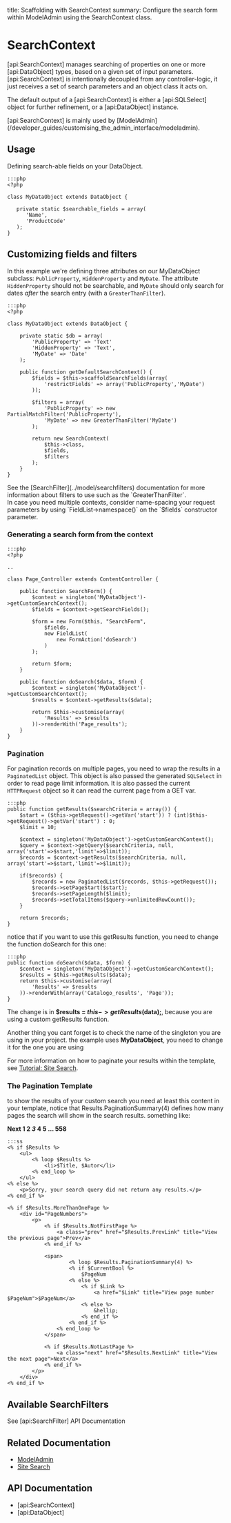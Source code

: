 title: Scaffolding with SearchContext
summary: Configure the search form within ModelAdmin using the SearchContext class.

# SearchContext

[api:SearchContext] manages searching of properties on one or more [api:DataObject] types, based on a given set of
input parameters. [api:SearchContext] is intentionally decoupled from any controller-logic, it just receives a set of
search parameters and an object class it acts on.

The default output of a [api:SearchContext] is either a [api:SQLSelect] object for further refinement, or a
[api:DataObject] instance.

<div class="notice" markdown="1">
[api:SearchContext] is mainly used by [ModelAdmin](/developer_guides/customising_the_admin_interface/modeladmin).
</div>

## Usage

Defining search-able fields on your DataObject.

	:::php
	<?php

	class MyDataObject extends DataObject {

	   private static $searchable_fields = array(
	      'Name',
	      'ProductCode'
	   );
	}

## Customizing fields and filters

In this example we're defining three attributes on our MyDataObject subclass: `PublicProperty`, `HiddenProperty`
and `MyDate`. The attribute `HiddenProperty` should not be searchable, and `MyDate` should only search for dates
*after* the search entry (with a `GreaterThanFilter`).

	:::php
	<?php

	class MyDataObject extends DataObject {

		private static $db = array(
			'PublicProperty' => 'Text'
			'HiddenProperty' => 'Text',
			'MyDate' => 'Date'
		);
		
		public function getDefaultSearchContext() {
			$fields = $this->scaffoldSearchFields(array(
				'restrictFields' => array('PublicProperty','MyDate')
			));

			$filters = array(
				'PublicProperty' => new PartialMatchFilter('PublicProperty'),
				'MyDate' => new GreaterThanFilter('MyDate')
			);

			return new SearchContext(
				$this->class, 
				$fields, 
				$filters
			);
		}
	}

<div class="notice" markdown="1">
See the [SearchFilter](../model/searchfilters) documentation for more information about filters to use such as the
`GreaterThanFilter`.
</div>

<div class="notice" markdown="1">
In case you need multiple contexts, consider name-spacing your request parameters by using `FieldList->namespace()` on
the `$fields` constructor parameter.
</div>

### Generating a search form from the context

	:::php
	<?php

	..

	class Page_Controller extends ContentController {

		public function SearchForm() {
			$context = singleton('MyDataObject')->getCustomSearchContext();
			$fields = $context->getSearchFields();

			$form = new Form($this, "SearchForm",
				$fields,
				new FieldList(
					new FormAction('doSearch')
				)
			);

			return $form;
		}

		public function doSearch($data, $form) {
			$context = singleton('MyDataObject')->getCustomSearchContext();
			$results = $context->getResults($data);

			return $this->customise(array(
				'Results' => $results
			))->renderWith('Page_results');
		}
	}

### Pagination

For pagination records on multiple pages, you need to wrap the results in a
`PaginatedList` object. This object is also passed the generated `SQLSelect`
in order to read page limit information. It is also passed the current
`HTTPRequest` object so it can read the current page from a GET var.

	:::php
	public function getResults($searchCriteria = array()) {
		$start = ($this->getRequest()->getVar('start')) ? (int)$this->getRequest()->getVar('start') : 0;
		$limit = 10;
			
		$context = singleton('MyDataObject')->getCustomSearchContext();
		$query = $context->getQuery($searchCriteria, null, array('start'=>$start,'limit'=>$limit));
		$records = $context->getResults($searchCriteria, null, array('start'=>$start,'limit'=>$limit));
		
		if($records) {
			$records = new PaginatedList($records, $this->getRequest());
			$records->setPageStart($start);
			$records->setPageLength($limit);
			$records->setTotalItems($query->unlimitedRowCount());
		}
		
		return $records;
	}


notice that if you want to use this getResults function, you need to change the function doSearch for this one:

	:::php
	public function doSearch($data, $form) {
		$context = singleton('MyDataObject')->getCustomSearchContext();
		$results = $this->getResults($data);
		return $this->customise(array(
			'Results' => $results
		))->renderWith(array('Catalogo_results', 'Page'));
	}


The change is in **$results = $this->getResults($data);**, because you are using a custom getResults function.

Another thing you cant forget is to check the name of the singleton you are using in your project. the example uses
**MyDataObject**, you need to change it for the one you are using

For more information on how to paginate your results within the template, see [Tutorial: Site Search](/tutorials/4-site-search).


### The Pagination Template

to show the results of your custom search you need at least this content in your template, notice that
Results.PaginationSummary(4) defines how many pages the search will show in the search results. something like:

**Next   1 2  *3*  4  5 &hellip; 558**  


	:::ss
	<% if $Results %>
		<ul>
			<% loop $Results %>
				<li>$Title, $Autor</li>
			<% end_loop %>
		</ul>
	<% else %>
		<p>Sorry, your search query did not return any results.</p>
	<% end_if %>
	
	<% if $Results.MoreThanOnePage %>
		<div id="PageNumbers">
			<p>
				<% if $Results.NotFirstPage %>
					<a class="prev" href="$Results.PrevLink" title="View the previous page">Prev</a>
				<% end_if %>
			
				<span>
			    		<% loop $Results.PaginationSummary(4) %>
						<% if $CurrentBool %>
							$PageNum
						<% else %>
							<% if $Link %>
								<a href="$Link" title="View page number $PageNum">$PageNum</a>
							<% else %>
								&hellip;
							<% end_if %>
						<% end_if %>
					<% end_loop %>
				</span>
			
				<% if $Results.NotLastPage %>
					<a class="next" href="$Results.NextLink" title="View the next page">Next</a>
				<% end_if %>
			</p>
		</div>
	<% end_if %>


## Available SearchFilters

See [api:SearchFilter] API Documentation


## Related Documentation

* [ModelAdmin](/developer_guides/customising_the_admin_interface/modeladmin)
* [Site Search](/tutorials/site_search)

## API Documentation

* [api:SearchContext]
* [api:DataObject]

